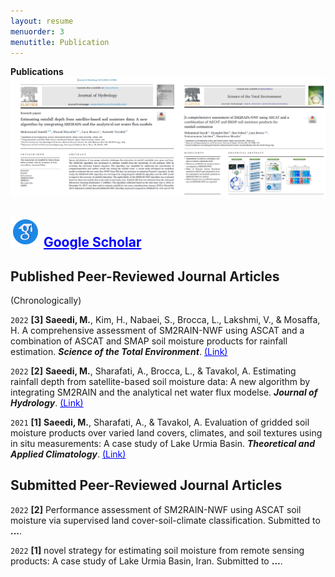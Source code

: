 ```yaml
---
layout: resume
menuorder: 3
menutitle: Publication
---
```


__Publications__
<img src="/assets//NEWW_P.png" alt="NEWW_P"> 
## <img src="/assets//icons8-google-scholar-48.png" alt="NEWW_P"> __<a href="https://scholar.google.com/citations?user=SI0yqk0AAAAJ&hl=en" style="color: blue;"> Google Scholar </a>__ 

## Published Peer-Reviewed Journal Articles 
(Chronologically)

`2022`
__[3]__ __Saeedi, M.__, Kim, H., Nabaei, S., Brocca, L., Lakshmi, V., & Mosaffa, H. A comprehensive assessment of SM2RAIN-NWF using ASCAT and a combination of ASCAT and SMAP soil moisture products for rainfall estimation. ___Science of the Total Environment___. <a href="https://www.sciencedirect.com/science/article/abs/pii/S0048969722035136" style="color: blue;">(Link)</a>

`2022`
__[2]__ __Saeedi, M.__, Sharafati, A., Brocca, L., & Tavakol, A. Estimating rainfall depth from satellite-based soil moisture data: A new algorithm by integrating SM2RAIN and the analytical net water flux modelse. ___Journal of Hydrology___. <a href="https://www.sciencedirect.com/science/article/abs/pii/S0022169422004437" style="color: blue;">(Link)</a>

`2021`
__[1]__ __Saeedi, M.__, Sharafati, A., & Tavakol, A. Evaluation of gridded soil moisture products over varied land covers, climates, and soil textures using in situ measurements: A case study of Lake Urmia Basin. ___Theoretical and Applied Climatology___. <a href="https://link.springer.com/article/10.1007/s00704-021-03678-x" style="color: blue;">(Link)</a>




## Submitted Peer-Reviewed Journal Articles
`2022`
__[2]__ Performance assessment of SM2RAIN-NWF using ASCAT soil moisture via supervised land cover-soil-climate classification. Submitted to __...__.

`2022`
__[1]__ novel strategy for estimating soil moisture from remote sensing products: A case study of Lake Urmia Basin, Iran. Submitted to __...__.


<!-- ### Footer

Last updated: May 2013 -->


